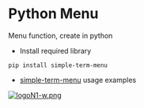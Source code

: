 # Python Menu
Menu function, create in python
* Install required library
```
pip install simple-term-menu
```
* [simple-term-menu](https://github.com/IngoMeyer441/simple-term-menu#usage) usage examples

[![logoN1-w.png](https://i.postimg.cc/bvwkKP8Y/logoN1-w.png)](https://github.com/Hec98)
